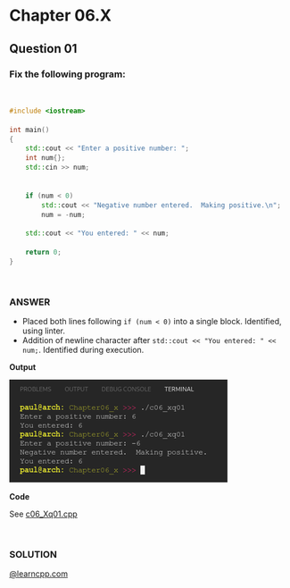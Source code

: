 # Chapter 06.X
## Question 01

### Fix the following program:

<br>

```cpp
#include <iostream>

int main()
{
	std::cout << "Enter a positive number: ";
	int num{};
	std::cin >> num;


	if (num < 0)
		std::cout << "Negative number entered.  Making positive.\n";
		num = -num;

	std::cout << "You entered: " << num;

	return 0;
}
```

<br>

### ANSWER

- Placed both lines following `if (num < 0)` into a single block. Identified, using linter.
- Addition of newline character after `std::cout << "You entered: " << num;`. Identified during execution.

**Output**

![Console Output](c06_Xq01.png "Console Output")

**Code**

See [c06_Xq01.cpp](./c06_Xq01.cpp)

<br>

### SOLUTION
[@learncpp.com](https://www.learncpp.com/cpp-tutorial/chapter-6-summary-and-quiz#cpp_solution_id_0)
